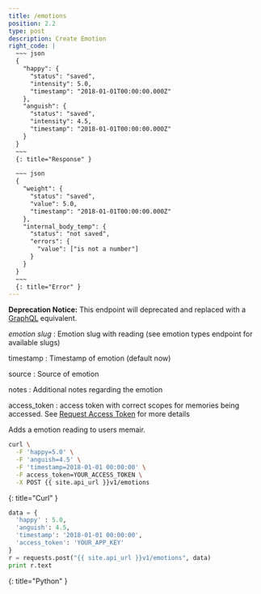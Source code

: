 ```yaml
---
title: /emotions
position: 2.2
type: post
description: Create Emotion
right_code: |
  ~~~ json
  {
    "happy": {
      "status": "saved",
      "intensity": 5.0,
      "timestamp": "2018-01-01T00:00:00.000Z"
    },
    "anguish": {
      "status": "saved",
      "intensity": 4.5,
      "timestamp": "2018-01-01T00:00:00.000Z"
    }
  }
  ~~~
  {: title="Response" }

  ~~~ json
  {
    "weight": {
      "status": "saved",
      "value": 5.0,
      "timestamp": "2018-01-01T00:00:00.000Z"
    },
    "internal_body_temp": {
      "status": "not saved",
      "errors": {
        "value": ["is not a number"]
      }
    }
  }
  ~~~
  {: title="Error" }
---
```


**Deprecation Notice:** This endpoint will deprecated and replaced with a [GraphQL](/#graphqlgraphql) equivalent.

*emotion slug*
: Emotion slug with reading (see emotion types endpoint for available slugs)

timestamp
: Timestamp of emotion (default now)

source
: Source of emotion

notes
: Additional notes regarding the emotion

access_token
: access token with correct scopes for memories being accessed. See [Request Access Token](#authenticationrequest_access_token) for more details

Adds a emotion reading to users memair.

~~~ bash
curl \
  -F 'happy=5.0' \
  -F 'anguish=4.5' \
  -F 'timestamp=2018-01-01 00:00:00' \
  -F access_token=YOUR_ACCESS_TOKEN \
  -X POST {{ site.api_url }}v1/emotions
~~~
{: title="Curl" }

~~~ python
data = {
  'happy' : 5.0,
  'anguish': 4.5,
  'timestamp': '2018-01-01 00:00:00',
  'access_token': 'YOUR_APP_KEY'
}
r = requests.post("{{ site.api_url }}v1/emotions", data)
print r.text
~~~
{: title="Python" }
